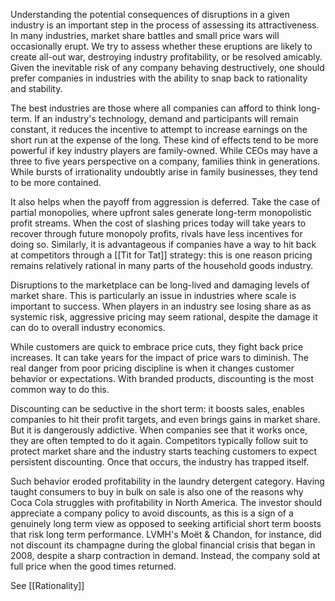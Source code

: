 Understanding the potential consequences of disruptions in a given industry is an important step in the process of assessing its attractiveness. In many industries, market share battles and small price wars will occasionally erupt.  We try to assess whether these eruptions are likely to create all-out war, destroying industry profitability, or be resolved amicably. Given the inevitable risk of any company behaving destructively, one should prefer companies in industries with the ability to snap back to rationality and stability. 

The best industries are those where all companies can afford to think long-term. If an industry's technology, demand and participants will remain constant, it reduces the incentive to attempt to increase earnings on the short run at the expense of the long.  These kind of effects tend to be more powerful if key industry players are family-owned. While CEOs may have a three to five years perspective on a company, families think in generations. While bursts of irrationality undoubtly arise in family businesses, they tend to be more contained.

It also helps when the payoff from aggression is deferred. Take the case of partial monopolies, where upfront sales generate long-term monopolistic profit streams. When the cost of slashing prices today will take years to recover through future monopoly profits, rivals have less incentives for doing so. Similarly, it is advantageous if companies have a way to hit back at competitors through a [[Tit for Tat]] strategy: this is one reason pricing remains relatively rational in many parts of the household goods industry.

Disruptions to the marketplace can be long-lived and damaging levels of market share. This is particularly an issue in industries where scale is important to success. When players in an industry see losing share as as systemic risk, aggressive pricing may seem rational, despite the damage it can do to overall industry economics.

While customers are quick to embrace price cuts, they fight back price increases. It can take years for the impact of price wars to diminish. The real danger from poor pricing discipline is when it changes customer behavior or expectations. With branded products, discounting is the most common way to do this.

Discounting can be seductive in the short term: it boosts sales, enables companies to hit their profit targets, and even brings gains in market share. But it is dangerously addictive. When companies see that it works once, they are often tempted to do it again. Competitors typically follow suit to protect market share and the industry starts teaching customers to expect persistent discounting. Once that occurs, the industry has trapped itself.

Such behavior eroded profitability in the laundry detergent category. Having taught consumers to buy in bulk on sale is also one of the reasons why Coca Cola struggles with profitability in North America. The investor should appreciate a company policy to avoid discounts, as this is a sign of a genuinely long term view as opposed to seeking artificial short term boosts that risk long term performance. LVMH's Moët & Chandon, for instance, did not discount its champagne during the global financial crisis that began in 2008, despite a sharp contraction in demand. Instead, the company sold at full price when the good times returned. 


See [[Rationality]]